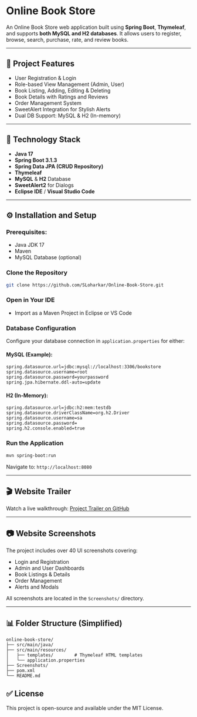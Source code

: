 # Online Book Store

An Online Book Store web application built using **Spring Boot**, **Thymeleaf**, and supports **both MySQL and H2 databases**. It allows users to register, browse, search, purchase, rate, and review books.

---

## 📅 Project Features

* User Registration & Login
* Role-based View Management (Admin, User)
* Book Listing, Adding, Editing & Deleting
* Book Details with Ratings and Reviews
* Order Management System
* SweetAlert Integration for Stylish Alerts
* Dual DB Support: MySQL & H2 (In-memory)

---

## 🚀 Technology Stack

* **Java 17**
* **Spring Boot 3.1.3**
* **Spring Data JPA (CRUD Repository)**
* **Thymeleaf**
* **MySQL** & **H2** Database
* **SweetAlert2** for Dialogs
* **Eclipse IDE** / **Visual Studio Code**

---

## ⚙️ Installation and Setup

### Prerequisites:

* Java JDK 17
* Maven
* MySQL Database (optional)

### Clone the Repository

```bash
git clone https://github.com/SLoharkar/Online-Book-Store.git
```

### Open in Your IDE

* Import as a Maven Project in Eclipse or VS Code

### Database Configuration

Configure your database connection in `application.properties` for either:

#### MySQL (Example):

```properties
spring.datasource.url=jdbc:mysql://localhost:3306/bookstore
spring.datasource.username=root
spring.datasource.password=yourpassword
spring.jpa.hibernate.ddl-auto=update
```

#### H2 (In-Memory):

```properties
spring.datasource.url=jdbc:h2:mem:testdb
spring.datasource.driverClassName=org.h2.Driver
spring.datasource.username=sa
spring.datasource.password=
spring.h2.console.enabled=true
```

### Run the Application

```bash
mvn spring-boot:run
```

Navigate to: `http://localhost:8080`

---

## 🎬 Website Trailer

Watch a live walkthrough:
[Project Trailer on GitHub](https://github.com/SLoharkar/Online-Book-Store/assets/68845746/6cfab389-498e-42ad-82d2-2c26738284f8)

---

## 📷 Website Screenshots

The project includes over 40 UI screenshots covering:

* Login and Registration
* Admin and User Dashboards
* Book Listings & Details
* Order Management
* Alerts and Modals

All screenshots are located in the `Screenshots/` directory.

---

## 📊 Folder Structure (Simplified)

```
online-book-store/
├── src/main/java/
├── src/main/resources/
│   ├── templates/        # Thymeleaf HTML templates
│   └── application.properties
├── Screenshots/
├── pom.xml
└── README.md
```
## ✅ License

This project is open-source and available under the MIT License.
